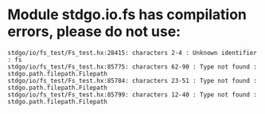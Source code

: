 # Module stdgo.io.fs has compilation errors, please do not use:
```
stdgo/io/fs_test/Fs_test.hx:28415: characters 2-4 : Unknown identifier : fs
stdgo/io/fs_test/Fs_test.hx:85775: characters 62-90 : Type not found : stdgo.path.filepath.Filepath
stdgo/io/fs_test/Fs_test.hx:85784: characters 23-51 : Type not found : stdgo.path.filepath.Filepath
stdgo/io/fs_test/Fs_test.hx:85799: characters 12-40 : Type not found : stdgo.path.filepath.Filepath

```


